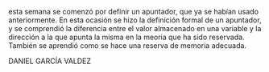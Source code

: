esta semana se comenzó por definir un apuntador, que ya se habían usado anteriormente. En esta ocasión se hizo la definición formal de un apuntador, y se comprendió la diferencia entre el valor almacenado en una variable y la dirección a la que apunta la misma en la meoria que ha sido reservada. También se aprendió como se hace una reserva de memoria adecuada.


DANIEL GARCÍA VALDEZ
